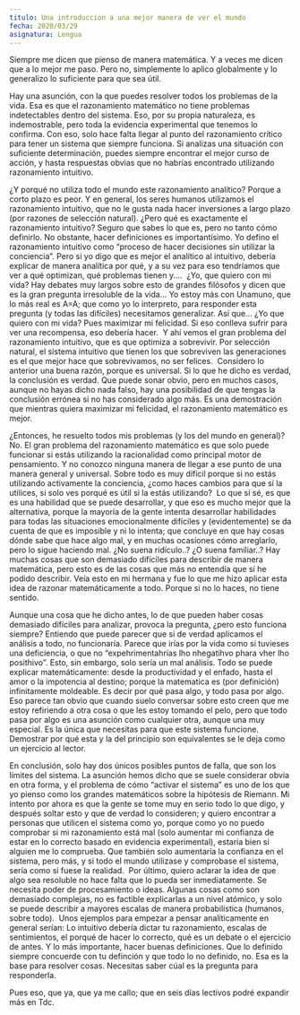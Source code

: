 ```yaml
---
titulo: Una introduccion a una mejor manera de ver el mundo
fecha: 2020/03/29 
asignatura: Lengua
---
```


Siempre me dicen que pienso de manera matemática. Y a veces me dicen que a lo mejor me paso. Pero no, simplemente lo aplico globalmente y lo generalizo lo suficiente para que sea útil. 

Hay una asunción, con la que puedes resolver todos los problemas de la vida. Esa es que el razonamiento matemático no tiene problemas indetectables dentro del sistema. Eso, por su propia naturaleza, es indemostrable, pero toda la evidencia experimental que tenemos lo confirma. Con eso, solo hace falta llegar al punto del razonamiento crítico para tener un sistema que siempre funciona. Si analizas una situación con suficiente determinación, puedes siempre encontrar el mejor curso de acción, y hasta respuestas obvias que no habrías encontrado utilizando razonamiento intuitivo. 

¿Y porqué no utiliza todo el mundo este razonamiento analítico? Porque a corto plazo es peor. Y en general, los seres humanos utilizamos el razonamiento intuitivo, que no le gusta nada hacer inversiones a largo plazo (por razones de selección natural). ¿Pero qué es exactamente el razonamiento intuitivo? Seguro que sabes lo que es, pero no tanto cómo definirlo. No obstante, hacer definiciones es importantísimo. Yo defino el razonamiento intuitivo como “proceso de hacer decisiones sin utilizar la conciencia”. Pero si yo digo que es mejor el analítico al intuitivo, debería explicar de manera analítica por qué, y a su vez para eso tendríamos que ver a qué optimizan, qué problemas tienen y.... 
¿Yo, que quiero con mi vida? Hay debates muy largos sobre esto de grandes filósofos y dicen que es la gran pregunta irresoluble de la vida... Yo estoy más con Unamuno, que lo más real es A=A; que como yo lo interpreto, para responder esta pregunta (y todas las difíciles) necesitamos generalizar. Así que… ¿Yo que quiero con mi vida? Pues maximizar mi felicidad. Si eso conlleva sufrir para ver una recompensa, eso debería hacer. 
Y ahí vemos el gran problema del razonamiento intuitivo, que es que optimiza a sobrevivir. Por selección natural, el sistema intuitivo que tienen los que sobreviven las generaciones es el que mejor hace que sobrevivamos, no ser felices. 
Considero lo anterior una buena razón, porque es universal. Si lo que he dicho es verdad, la conclusión es verdad. Que puede sonar obvio, pero en muchos casos, aunque no hayas dicho nada falso, hay una posibilidad de que tengas la conclusión errónea si no has considerado algo más. Es una demostración que mientras quiera maximizar mi felicidad, el razonamiento matemático es mejor. 

¿Entonces, he resuelto todos mis problemas (y los del mundo en general)? No.
El gran problema del razonamiento matemático es que solo puede funcionar si estás utilizando la racionalidad como principal motor de pensamiento. Y no conozco ninguna manera de llegar a ese punto de una manera general y universal. Sobre todo es muy difícil porque si no estás utilizando activamente la conciencia, ¿como haces cambios para que sí la utilices, si solo ves porqué es útil si la estás utilizando? 
Lo que sí sé, es que es una habilidad que se puede desarrollar, y que eso es mucho mejor que la alternativa, porque la mayoría de la gente intenta desarrollar habilidades para todas las situaciones emocionalmente difíciles y (evidentemente) se da cuenta de que es imposible y ni lo intenta; que concluye en que hay cosas dónde sabe que hace algo mal, y en muchas ocasiones cómo arreglarlo, pero lo sigue haciendo mal. ¿No suena ridículo..? ¿O suena familiar..?
Hay muchas cosas que son demasiado difíciles para describir de manera matemática, pero esto es de las cosas que más no entendía que sí he podido describir. Veía esto en mi hermana y fue lo que me hizo aplicar esta idea de razonar matemáticamente a todo. Porque si no lo haces, no tiene sentido. 

Aunque una cosa que he dicho antes, lo de que pueden haber cosas demasiado difíciles para analizar, provoca la pregunta, ¿pero esto funciona siempre?
Entiendo que puede parecer que si de verdad aplicamos el análisis a todo, no funcionaría. Parece que irías por la vida como si tuvieses una deficiencia, o que no “expehrimentahrías lho nhegatihvo phara vher lho posithivo”. Esto, sin embargo, solo sería un mal análisis. Todo se puede explicar matemáticamente: desde la productividad y el enfado, hasta el amor o la impotencia al destino; porque la matematica es (por definición) infinitamente moldeable. Es decir por qué pasa algo, y todo pasa por algo. Eso parece tan obvio que cuando suelo conversar sobre esto creen que me estoy refiriendo a otra cosa o que les estoy tomando el pelo, pero que todo pasa por algo es una asunción como cualquier otra, aunque una muy especial. Es la única que necesitas para que este sistema funcione. Demostrar por qué esta y la del principio son equivalentes se le deja como un ejercicio al lector. 

En conclusión, solo hay dos únicos posibles puntos de falla, que son los límites del sistema. La asunción hemos dicho que se suele considerar obvia en otra forma, y el problema de cómo “activar el sistema” es uno de los que yo pienso como los grandes matemáticos sobre la hipótesis de Riemann. Mi intento por ahora es que la gente se tome muy en serio todo lo que digo, y después soltar esto y que de verdad lo consideren; y quiero encontrar a personas que utilicen el sistema como yo, porque como yo no puedo comprobar si mi razonamiento está mal (solo aumentar mi confianza de estar en lo correcto basado en evidencia experimental), estaría bien si alguien me lo comprueba. Que también solo aumentaría la confianza en el sistema, pero más, y si todo el mundo utilizase y comprobase el sistema, sería como si fuese la realidad. 
Por último, quiero aclarar la idea de que algo sea resoluble no hace falta que lo pueda ser inmediatamente. Se necesita poder de procesamiento o ideas. Algunas cosas como son demasiado complejas, no es factible explicarlas a un nivel atómico, y solo se puede describir a mayores escalas de manera probabilística (humanos, sobre todo). 
Unos ejemplos para empezar a pensar analíticamente en general serían: Lo intuitivo debería dictar tu razonamiento, escalas de sentimientos, el porqué de hacer lo correcto, qué es un debate o el ejercicio de antes. Y lo más importante, hacer buenas definiciones. Que lo definido siempre concuerde con tu definción y que todo lo no definido, no. Esa es la base para resolver cosas. Necesitas saber cúal es la pregunta para responderla. 

Pues eso, que ya, que ya me callo; que en seis días lectivos podré expandir más en Tdc.